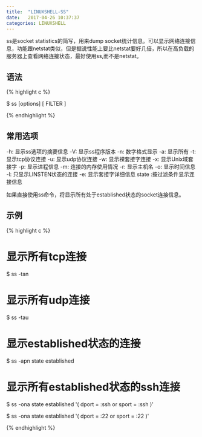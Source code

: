 ```yaml
---
title:  "LINUXSHELL-SS"
date:   2017-04-26 10:37:37
categories: LINUXSHELL
---
```


ss是socket statistics的简写，用来dump socket统计信息。可以显示网络连接信息，功能跟netstat类似，但是据说性能上要比netstat要好几倍，所以在高负载的服务器上查看网络连接状态，最好使用ss,而不是netstat。

## **语法**

{% highlight c %}

$ ss [options] [ FILTER ]

{% endhighlight %}


## **常用选项**

-h: 显示ss选项的摘要信息
-V: 显示ss程序版本
-n: 数字格式显示
-a: 显示所有
-t: 显示tcp协议连接
-u: 显示udp协议连接
-w: 显示裸套接字连接
-x: 显示Unix域套接字
-p: 显示进程信息
-m: 连接的内存使用情况
-r: 显示主机名
-o: 显示时间信息
-l: 只显示LINSTEN状态的连接
-e: 显示套接字详细信息
state :按过滤条件显示连接信息

如果直接使用ss命令，将显示所有处于established状态的socket连接信息。

## **示例**


{% highlight c %}

# 显示所有tcp连接

$ ss -tan

# 显示所有udp连接

$ ss -tau

# 显示established状态的连接

$ ss -apn state established

# 显示所有established状态的ssh连接

$ ss -ona state  established '( dport = :ssh or sport = :ssh )'

$ ss -ona state  established '( dport = :22 or sport = :22 )'

{% endhighlight %}
